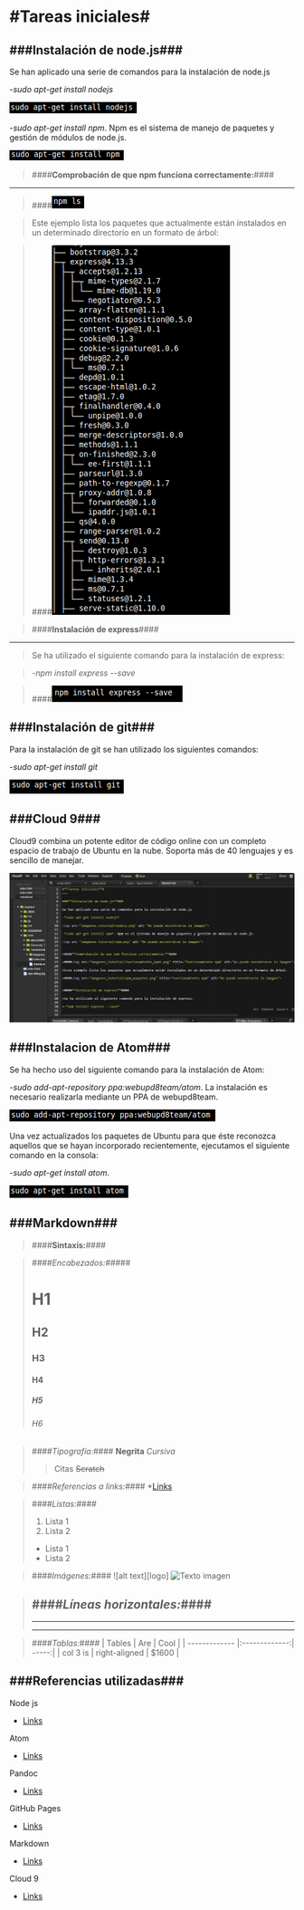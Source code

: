 #**Tareas iniciales**#
======================

###**Instalación de node.js**###
--------------------------------
Se han aplicado una serie de comandos para la instalación de node.js

-*sudo apt-get install nodejs*

<img src="images/nodejs.png" alt="No puede encontrarse la imagen">

-*sudo apt-get install npm*. Npm es el sistema de manejo de paquetes y gestión de módulos de node.js.

<img src="images/npm.png" alt="No puede encontrarse la imagen">


>####**Comprobación de que npm funciona correctamente:**####
------------------------------------------------------------
>####<img src="images/funcionamiento_npm1.png" title="Funcionamiento npm" alt="No puede encontrarse la imagen">

>Este ejemplo lista los paquetes que actualmente están instalados en un determinado directorio en un formato de árbol:

>####<img src="images/npm_paquetes.png" title="Funcionamiento npm" alt="No puede encontrarse la imagen">


>####**Instalación de express**####
-----------------------------------
>Se ha utilizado el siguiente comando para la instalación de express:

>-*npm install express --save*

>####<img src="images/express.png" alt="No puede encontrarse la imagen">



###**Instalación de git**###
----------------------------
Para la instalación de git se han utilizado los siguientes comandos:

-*sudo apt-get install git*

<img src="images/git.png" alt="No puede encontrarse la imagen" title="Instalacion git">


###**Cloud 9**###
-----------------
Cloud9 combina un potente editor de código online con un completo espacio de trabajo de Ubuntu en la nube. Soporta más de 40 lenguajes y es sencillo de manejar.

<img src="images/c9.jpg" alt="No puede encontrarse la imagen" title="Instalacion git">


###**Instalacion de Atom**###
-----------------------------
Se ha hecho uso del siguiente comando para la instalación de Atom:


-*sudo add-apt-repository ppa:webupd8team/atom*.
La instalación es necesario realizarla mediante un PPA de webupd8team.

<img src="images/atom_prev.png" alt="No puede encontrarse la imagen">

Una vez actualizados los paquetes de Ubuntu para que éste reconozca aquellos que se hayan incorporado recientemente, ejecutamos el siguiente comando en la consola:

-*sudo apt-get install atom*.

<img src="images/atom.png" alt="No puede encontrarse la imagen">


###**Markdown**###
------------------
>####**Sintaxis:**####

>####*Encabezados:*#####
># H1
>## H2
>### H3
>#### H4
>##### H5
>###### H6

>####*Tipografía:*####
> **Negrita**
> *Cursiva*
> > Citas
> ~~Scratch~~

>####*Referencias a links:*####
>*[Links](https://example.com)

>####*Listas:*####
> 1. Lista 1
> 2. Lista 2
> * Lista 1
> * Lista 2

>####*Imágenes:*####
> ![alt text][logo]
> ![Texto imagen](url-imagen)

>####*Líneas horizontales:*####
>---
>***
>___

>####*Tablas:*####
>| Tables        | Are           | Cool  |
>| ------------- |:-------------:| -----:|
>| col 3 is      | right-aligned | $1600 |


###**Referencias utilizadas**###
--------------------------------
Node js
* [Links](https://nodejs.org/en/)

Atom
* [Links](https://atom.io/)

Pandoc
* [Links](http://pandoc.org/)

GitHub Pages
* [Links](https://pages.github.com/)

Markdown
* [Links]()

Cloud 9
* [Links](https://c9.io/)
